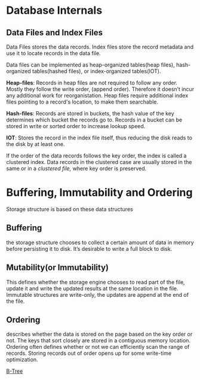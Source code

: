 # Database Internals

## Data Files and Index Files

Data Files stores the data records. Index files store the record metadata and use it to locate records in the data file.

Data files can be implemented as heap-organized tables(heap files), hash-organized tables(hashed files), or index-organized tables(IOT).

**Heap-files**: Records in heap files are not required to follow any order. Mostly they follow the write order, (append order). Therefore it doesn’t incur any additional work for reorganistation. Heap files require additional index files pointing to a record's location, to make them searchable. 

**Hash-files**: Records are stored in buckets, the hash value of the key determines which bucket the records go to. Records in a bucket can be stored in write or sorted order to increase lookup speed. 

**IOT**: Stores the record in the index file itself, thus reducing the disk reads to the disk by at least one.

If the order of the data records follows the key order, the index is called a clustered index. Data records in the clustered case are usually stored in the same or in a *clustered file,* where key order is preserved.

# Buffering, Immutability and Ordering

Storage structure is based on these data structures

## Buffering

the storage structure chooses to collect a certain amount of data in memory before persisting it to disk. It’s desirable to write a full block to disk.

## Mutability(or Immutability)

This defines whether the storage engine chooses to read part of the file, update it and write the updated results at the same location in the file. Immutable structures are write-only, the updates are append at the end of the file.

## Ordering

describes whether the data is stored on the page based on the key order or not. The keys that sort closely are stored in a contiguous memory location. Ordering often defines whether or not we can efficiently scan the range of records. Storing records out of order opens up for some write-time optimization.

[B-Tree](Database%20Internals%204321ddc16fa149d99c7c012737c67648/B-Tree%2040a007e7f7a1475e9c47ee6f9e0435cc.md)